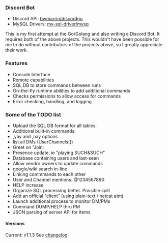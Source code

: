 ### Discord Bot
+ Discord API: [bwmarrin/discordgo](https://github.com/bwmarrin/discordgo)
+ MySQL Drivers: [my-sql-driver/mysq](https://github.com/go-sql-driver/mysql)

This is my first attempt at the Go/Golang and also writing a Discord Bot. It requires both of the above projects.
This wouldn't have been possible for me to do without contributors of the projects above, so I greatly appreciate their work.

### Features
+ Console Interface
+ Remote capabilities
+ SQL DB to store commands between runs
+ On-the-fly runtime abilities to add additional commands
+ Checks permissions to allow access for commands
+ Error checking, handling, and logging

### Some of the TODO list
+ Upload the SQL DB format for all tables.
+ Additional built-in commands.
+ ,yay and ,nay options
+ list all DMs (UserChannels())
+ Greet on "Join:
+ Presence update, ie "playing SUCH&SUCH"
+ Database containing users and last-seen
+ Allow vendor owners to update commands
+ google/wiki search in-line
+ Linking commmands to each other
+ User and Channel mentions. @1234567890
+ HELP increase
+ Organize SQL processing better. Possible split
+ Add an official "client" (using plain-text / netcat atm)
+ Launch additional process to monitor DM/PMs
+ Command DUMP/HELP thru PM
+ JSON parsing of server API for items

#### Versions
Current: v1.1.3
See [changelog](https://github.com/d0x1p2/DiscordBot-go/blob/master/changelog)